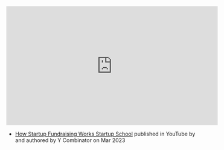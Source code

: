<iframe width="560" height="315" src="https://www.youtube.com/embed/zBUhQPPS9AY" title="YouTube video player" frameborder="0" allow="accelerometer; autoplay; clipboard-write; encrypted-media; gyroscope; picture-in-picture; web-share" allowfullscreen></iframe>

- [How Startup Fundraising Works  Startup School](https://www.youtube.com/watch?v=zBUhQPPS9AY&list=PLQ-uHSnFig5M9fW16o2l35jrfdsxGknNB&index=11) published in YouTube by  and authored by Y Combinator on Mar 2023


